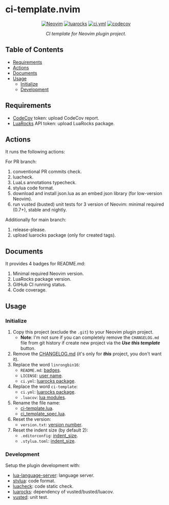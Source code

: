 # ci-template.nvim

<p align="center">
<a href="https://github.com/neovim/neovim/releases/v0.7.0"><img alt="Neovim" src="https://img.shields.io/badge/Neovim-v0.7+-57A143?logo=neovim&logoColor=57A143" /></a>
<a href="https://luarocks.org/modules/linrongbin16/linrongbin16-ci-template.nvim"><img alt="luarocks" src="https://custom-icon-badges.demolab.com/luarocks/v/linrongbin16/linrongbin16-ci-template.nvim?label=LuaRocks&labelColor=063B70&logo=tag&logoColor=fff&color=008B8B" /></a>
<a href="https://github.com/linrongbin16/ci-template.nvim/actions/workflows/ci.yml"><img alt="ci.yml" src="https://img.shields.io/github/actions/workflow/status/linrongbin16/ci-template.nvim/ci.yml?label=GitHub%20CI&labelColor=181717&logo=github&logoColor=fff" /></a>
<a href="https://app.codecov.io/github/linrongbin16/ci-template.nvim"><img alt="codecov" src="https://img.shields.io/codecov/c/github/linrongbin16/ci-template.nvim?logo=codecov&logoColor=F01F7A&label=Codecov" /></a>
</p>

<p align="center"><i>
CI template for Neovim plugin project.
</i></p>

## Table of Contents

- [Requirements](#requirements)
- [Actions](#actions)
- [Documents](#documents)
- [Usage](#usage)
  - [Initialize](#initialize)
  - [Development](#development)

## Requirements

- [CodeCov](https://about.codecov.io/) token: upload CodeCov report.
- [LuaRocks](https://luarocks.org/) API token: upload LuaRocks package.

## Actions

It runs the following actions:

For PR branch:

1. conventional PR commits check.
2. luacheck.
3. LuaLs annotations typecheck.
4. stylua code format.
5. download and install json.lua as an embed json library (for low-version Neovim).
6. run vusted (busted) unit tests for 3 version of Neovim: minimal required (0.7+), stable and nightly.

Additionally for main branch:

1. release-please.
2. upload luarocks package (only for created tags).

## Documents

It provides 4 badges for README.md:

1. Minimal required Neovim version.
1. LuaRocks package version.
1. GitHub CI running status.
1. Code coverage.

## Usage

### Initialize

1. Copy this project (exclude the `.git`) to your Neovim plugin project.
   - **Note**: I'm not sure if you can completely remove the `CHANGELOG.md` file from git history if create new project via the **_Use this template_** button.
2. Remove the [CHANGELOG.md](https://github.com/linrongbin16/ci-template.nvim/blob/8ba994d7a64c52bb3a4a046068a510f54219aacd/CHANGELOG.md?plain=1#L1) (it's only for **_this_** project, you don't want it).
3. Replace the word `linrongbin16`:
   - `README.md`: [badges](https://github.com/linrongbin16/ci-template.nvim/blob/9313f7927b133abe342ee4fa1758fb438c6a9c57/README.md?plain=1#L4-L7).
   - `LICENSE`: [user name](https://github.com/linrongbin16/ci-template.nvim/blob/9313f7927b133abe342ee4fa1758fb438c6a9c57/LICENSE?plain=1#L3).
   - `ci.yml`: [luarocks package](https://github.com/linrongbin16/ci-template.nvim/blob/d4a39cecc5384884d2c1d9d205d3503ab266ec21/.github/workflows/ci.yml?plain=1#L122).
4. Replace the word `ci-template`:
   - `ci.yml`: [luarocks package](https://github.com/linrongbin16/ci-template.nvim/blob/d4a39cecc5384884d2c1d9d205d3503ab266ec21/.github/workflows/ci.yml?plain=1#L122).
   - `.luacov`: [lua modules](https://github.com/linrongbin16/ci-template.nvim/blob/792fcc25184f0ac3f20c2037ed6a4ae48f4c28d3/.luacov?plain=1#L2-L3).
5. Rename the file name:
   - [ci-template.lua](https://github.com/linrongbin16/ci-template.nvim/blob/203b21999ccd1e43a7e3d5d26e690ff75aeee403/lua/ci-template.lua).
   - [ci_template_spec.lua](https://github.com/linrongbin16/ci-template.nvim/blob/203b21999ccd1e43a7e3d5d26e690ff75aeee403/test/ci_template_spec.lua).
6. Reset the version:
   - `version.txt`: [version number](https://github.com/linrongbin16/ci-template.nvim/blob/792fcc25184f0ac3f20c2037ed6a4ae48f4c28d3/version.txt?plain=1#L1).
7. Reset the indent size (by default 2):
   - `.editorconfig`: [indent_size](https://github.com/linrongbin16/ci-template.nvim/blob/7de9e40f84d53d9d07d3206e4979347a942cbd30/.editorconfig?plain=1#L7).
   - `.stylua.toml`: [indent_size](https://github.com/linrongbin16/ci-template.nvim/blob/792fcc25184f0ac3f20c2037ed6a4ae48f4c28d3/.stylua.toml?plain=1#L4).

### Development

Setup the plugin development with:

- [lua-language-server](https://github.com/LuaLS/lua-language-server): language server.
- [stylua](https://github.com/JohnnyMorganz/StyLua): code format.
- [luacheck](https://github.com/lunarmodules/luacheck): code static check.
- [luarocks](https://luarocks.org/): dependency of vusted/busted/luacov.
- [vusted](https://github.com/notomo/vusted): unit test.
